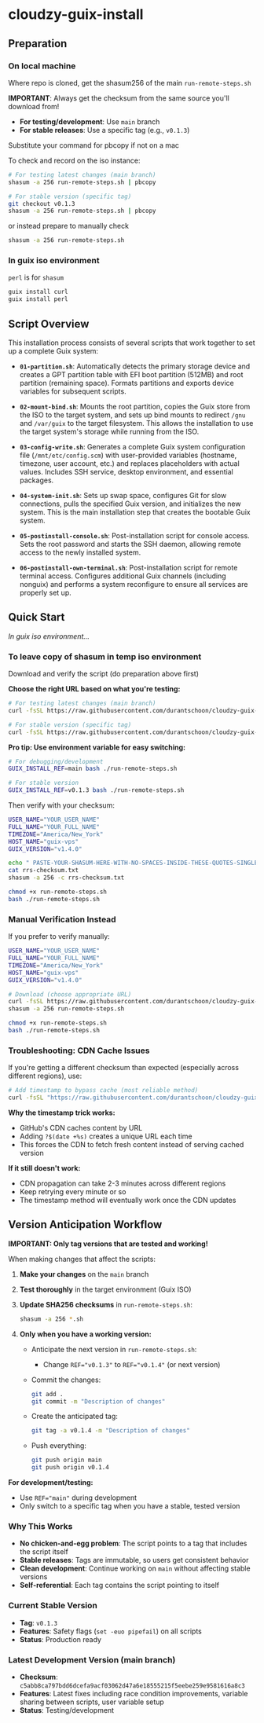 # cloudzy-guix-install

## Preparation

### On local machine

Where repo is cloned, get the shasum256 of the main `run-remote-steps.sh`

**IMPORTANT**: Always get the checksum from the same source you'll download from!

- **For testing/development**: Use `main` branch
- **For stable releases**: Use a specific tag (e.g., `v0.1.3`)

Substitute your command for pbcopy if not on a mac

To check and record on the iso instance:

```bash
# For testing latest changes (main branch)
shasum -a 256 run-remote-steps.sh | pbcopy

# For stable version (specific tag)
git checkout v0.1.3
shasum -a 256 run-remote-steps.sh | pbcopy
```

or instead prepare to manually check

```bash
shasum -a 256 run-remote-steps.sh
```

### In guix iso environment

`perl` is for `shasum`

```bash
guix install curl
guix install perl
```

## Script Overview

This installation process consists of several scripts that work together to set up a complete Guix system:

- **`01-partition.sh`**: Automatically detects the primary storage device and creates a GPT partition table with EFI boot partition (512MB) and root partition (remaining space). Formats partitions and exports device variables for subsequent scripts.

- **`02-mount-bind.sh`**: Mounts the root partition, copies the Guix store from the ISO to the target system, and sets up bind mounts to redirect `/gnu` and `/var/guix` to the target filesystem. This allows the installation to use the target system's storage while running from the ISO.

- **`03-config-write.sh`**: Generates a complete Guix system configuration file (`/mnt/etc/config.scm`) with user-provided variables (hostname, timezone, user account, etc.) and replaces placeholders with actual values. Includes SSH service, desktop environment, and essential packages.

- **`04-system-init.sh`**: Sets up swap space, configures Git for slow connections, pulls the specified Guix version, and initializes the new system. This is the main installation step that creates the bootable Guix system.

- **`05-postinstall-console.sh`**: Post-installation script for console access. Sets the root password and starts the SSH daemon, allowing remote access to the newly installed system.

- **`06-postinstall-own-terminal.sh`**: Post-installation script for remote terminal access. Configures additional Guix channels (including nonguix) and performs a system reconfigure to ensure all services are properly set up.

## Quick Start

_In guix iso environment..._

### To leave copy of shasum in temp iso environment

Download and verify the script (do preparation above first)

**Choose the right URL based on what you're testing:**

```bash
# For testing latest changes (main branch)
curl -fsSL https://raw.githubusercontent.com/durantschoon/cloudzy-guix-install/main/run-remote-steps.sh -o run-remote-steps.sh

# For stable version (specific tag)
curl -fsSL https://raw.githubusercontent.com/durantschoon/cloudzy-guix-install/v0.1.3/run-remote-steps.sh -o run-remote-steps.sh
```

**Pro tip: Use environment variable for easy switching:**

```bash
# For debugging/development
GUIX_INSTALL_REF=main bash ./run-remote-steps.sh

# For stable version
GUIX_INSTALL_REF=v0.1.3 bash ./run-remote-steps.sh
```

Then verify with your checksum:

```bash
USER_NAME="YOUR_USER_NAME"
FULL_NAME="YOUR_FULL_NAME"
TIMEZONE="America/New_York"
HOST_NAME="guix-vps"
GUIX_VERSION="v1.4.0"

echo " PASTE-YOUR-SHASUM-HERE-WITH-NO-SPACES-INSIDE-THESE-QUOTES-SINGLE-NEWLINE-IS-OK " | head -1 > rrs-checksum.txt
cat rrs-checksum.txt
shasum -a 256 -c rrs-checksum.txt

chmod +x run-remote-steps.sh
bash ./run-remote-steps.sh
```

### Manual Verification Instead

If you prefer to verify manually:

```bash
USER_NAME="YOUR_USER_NAME"
FULL_NAME="YOUR_FULL_NAME"
TIMEZONE="America/New_York"
HOST_NAME="guix-vps"
GUIX_VERSION="v1.4.0"

# Download (choose appropriate URL)
curl -fsSL https://raw.githubusercontent.com/durantschoon/cloudzy-guix-install/main/run-remote-steps.sh -o run-remote-steps.sh
shasum -a 256 run-remote-steps.sh

chmod +x run-remote-steps.sh
bash ./run-remote-steps.sh
```

### Troubleshooting: CDN Cache Issues

If you're getting a different checksum than expected (especially across different regions), use:

```bash
# Add timestamp to bypass cache (most reliable method)
curl -fsSL "https://raw.githubusercontent.com/durantschoon/cloudzy-guix-install/main/run-remote-steps.sh?$(date +%s)" -o run-remote-steps.sh
```

**Why the timestamp trick works:**

- GitHub's CDN caches content by URL
- Adding `?$(date +%s)` creates a unique URL each time
- This forces the CDN to fetch fresh content instead of serving cached version

**If it still doesn't work:**

- CDN propagation can take 2-3 minutes across different regions
- Keep retrying every minute or so
- The timestamp method will eventually work once the CDN updates

## Version Anticipation Workflow

**IMPORTANT: Only tag versions that are tested and working!**

When making changes that affect the scripts:

1. **Make your changes** on the `main` branch
2. **Test thoroughly** in the target environment (Guix ISO)
3. **Update SHA256 checksums** in `run-remote-steps.sh`:

   ```bash
   shasum -a 256 *.sh
   ```

4. **Only when you have a working version:**
   - Anticipate the next version in `run-remote-steps.sh`:
     - Change `REF="v0.1.3"` to `REF="v0.1.4"` (or next version)
   - Commit the changes:

     ```bash
     git add .
     git commit -m "Description of changes"
     ```

   - Create the anticipated tag:

     ```bash
     git tag -a v0.1.4 -m "Description of changes"
     ```

   - Push everything:

     ```bash
     git push origin main
     git push origin v0.1.4
     ```

**For development/testing:**

- Use `REF="main"` during development
- Only switch to a specific tag when you have a stable, tested version

### Why This Works

- **No chicken-and-egg problem**: The script points to a tag that includes the script itself
- **Stable releases**: Tags are immutable, so users get consistent behavior
- **Clean development**: Continue working on `main` without affecting stable versions
- **Self-referential**: Each tag contains the script pointing to itself

### Current Stable Version

- **Tag**: `v0.1.3`
- **Features**: Safety flags (`set -euo pipefail`) on all scripts
- **Status**: Production ready

### Latest Development Version (main branch)

- **Checksum**: `c5abb8ca797bdd6dcefa9acf03062d47a6e18555215f5eebe259e9581616a8c3`
- **Features**: Latest fixes including race condition improvements, variable sharing between scripts, user variable setup
- **Status**: Testing/development
